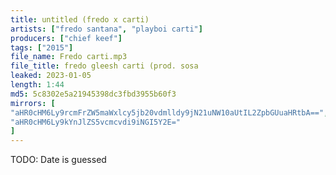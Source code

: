 ```yaml
---
title: untitled (fredo x carti)
artists: ["fredo santana", "playboi carti"]
producers: ["chief keef"]
tags: ["2015"]
file_name: Fredo carti.mp3
file_title: fredo gleesh carti (prod. sosa
leaked: 2023-01-05
length: 1:44
md5: 5c8302e5a21945398dc3fbd3955b60f3
mirrors: [
"aHR0cHM6Ly9rcmFrZW5maWxlcy5jb20vdmlldy9jN21uNW10aUtIL2ZpbGUuaHRtbA==",
"aHR0cHM6Ly9kYnJlZS5vcmcvdi9iNGI5Y2E="
]
---
```

TODO: Date is guessed

